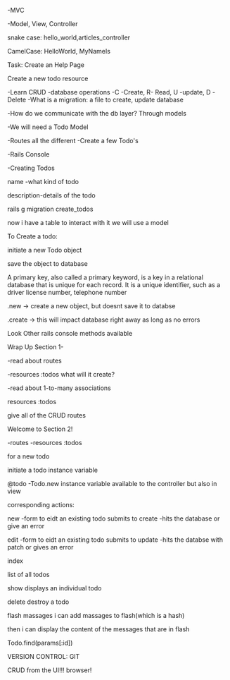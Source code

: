 -MVC

-Model, View, Controller

snake case: hello_world,articles_controller

CamelCase: HelloWorld, MyNameIs

Task: Create an Help Page

Create a new todo resource

-Learn CRUD -database operations
-C -Create, R- Read, U -update, D -Delete
-What is a migration:
a file to create, update database

-How do we communicate with the db layer? Through models

-We will need a Todo Model

-Routes all the different
-Create a few Todo's

-Rails Console

-Creating Todos

name -what kind of todo

description-details of the todo

rails g migration create_todos

now i have a table
to interact with it
we will use a model

To Create a todo:

initiate a new Todo object

save the object to database

A primary key, also called a primary keyword, is a key in a relational database that is unique for each record. It is a unique identifier, such as a driver license number, telephone number

.new -> create a new object, but doesnt save it to databse

.create -> this will impact database right away as long as no errors

Look Other rails console methods available

Wrap Up Section 1-

-read about routes

-resources :todos what will it create?

-read about 1-to-many associations

resources :todos

give all of the CRUD routes

Welcome to Section 2!

-routes
-resources :todos

for a new todo

initiate a todo instance variable

@todo -Todo.new
instance variable
available to the controller
but also in view

corresponding actions:

new -form to eidt an existing todo
submits to create -hits the database or give an error

edit -form to eidt an existing todo
submits to update -hits the databse with patch or gives an error

index

list of all todos

show
displays an individual todo

delete
destroy a todo

flash massages 
i can add massages to flash(which is a hash)

then i can display the content of the messages that are in flash

Todo.find(params[:id])

VERSION CONTROL: GIT

CRUD from the UI!!! browser!